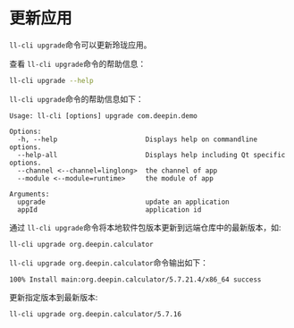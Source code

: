 <!--
SPDX-FileCopyrightText: 2023 UnionTech Software Technology Co., Ltd.

SPDX-License-Identifier: LGPL-3.0-or-later
-->

# 更新应用

`ll-cli upgrade`命令可以更新玲珑应用。

查看 `ll-cli upgrade`命令的帮助信息：

```bash
ll-cli upgrade --help
```

`ll-cli upgrade`命令的帮助信息如下：

```text
Usage: ll-cli [options] upgrade com.deepin.demo

Options:
  -h, --help                      Displays help on commandline options.
  --help-all                      Displays help including Qt specific options.
  --channel <--channel=linglong>  the channel of app
  --module <--module=runtime>     the module of app

Arguments:
  upgrade                         update an application
  appId                           application id
```

通过 `ll-cli upgrade`命令将本地软件包版本更新到远端仓库中的最新版本，如:

```bash
ll-cli upgrade org.deepin.calculator
```

`ll-cli upgrade org.deepin.calculator`命令输出如下：

```text
100% Install main:org.deepin.calculator/5.7.21.4/x86_64 success
```

更新指定版本到最新版本:

```bash
ll-cli upgrade org.deepin.calculator/5.7.16
```
